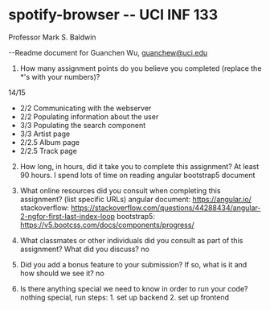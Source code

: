 # spotify-browser -- UCI INF 133
Professor Mark S. Baldwin

--Readme document for Guanchen Wu, guanchew@uci.edu

1. How many assignment points do you believe you completed (replace the *'s with your numbers)?

14/15
- 2/2 Communicating with the webserver
- 2/2 Populating information about the user
- 3/3 Populating the search component
- 3/3 Artist page
- 2/2.5 Album page
- 2/2.5 Track page


2. How long, in hours, did it take you to complete this assignment?
At least 90 hours. I spend lots of time on reading angular bootstrap5 document


3. What online resources did you consult when completing this assignment? (list specific URLs)
angular document: https://angular.io/
stackoverflow: https://stackoverflow.com/questions/44288434/angular-2-ngfor-first-last-index-loop
bootstrap5: https://v5.bootcss.com/docs/components/progress/


4. What classmates or other individuals did you consult as part of this assignment? What did you discuss?
no


5. Did you add a bonus feature to your submission? If so, what is it and how should we see it?
no


6. Is there anything special we need to know in order to run your code?
nothing special, run steps: 1. set up backend 2. set up frontend
